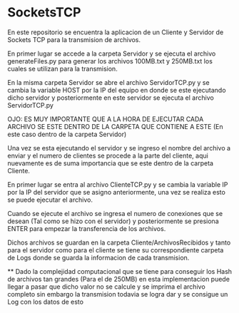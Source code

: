 # SocketsTCP

En este repositorio se encuentra la aplicacion de un Cliente y Servidor de Sockets TCP para la transmision de archivos.

En primer lugar se accede a la carpeta Servidor y se ejecuta el archivo generateFiles.py para generar los archivos 100MB.txt y 250MB.txt los cuales se utilizan para la transmision.

En la misma carpeta Servidor se abre el archivo ServidorTCP.py y se cambia la variable HOST por la IP del equipo en donde se este ejecutando dicho servidor y posteriormente en este servidor se ejecuta el archivo ServidorTCP.py

OJO: ES MUY IMPORTANTE QUE A LA HORA DE EJECUTAR CADA ARCHIVO SE ESTE DENTRO DE LA CARPETA QUE CONTIENE A ESTE (En este caso dentro de la carpeta Servidor)

Una vez se esta ejecutando el servidor y se ingreso el nombre del archivo a enviar y el numero de clientes se procede a la parte del cliente, aqui nuevamente es de suma importancia que se este dentro de la carpeta Cliente.

En primer lugar se entra al archivo ClienteTCP.py y se cambia la variable IP por la IP del servidor que se asigno anteriormente, una vez se realiza esto se puede ejecutar el archivo.

Cuando se ejecute el archivo se ingresa el numero de conexiones que se desean (Tal como se hizo con el servidor) y posteriormente se presiona ENTER para empezar la transferencia de los archivos.

Dichos archivos se guardan en la carpeta Cliente/ArchivosRecibidos y tanto para el servidor como para el cliente se tiene su correspondiente carpeta de Logs donde se guarda la informacion de cada transmision.

** Dado la complejidad computacional que se tiene para conseguir los Hash de archivos tan grandes (Para el de 250MB) en esta implementacion puede llegar a pasar que dicho valor no se calcule y se imprima el archivo completo sin embargo la transmision todavia se logra dar y se consigue un Log con los datos de esto

